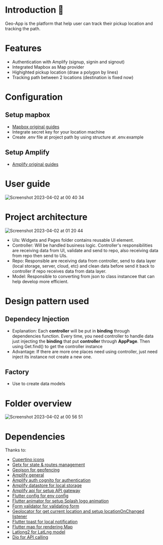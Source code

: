 # Introduction 💬
Geo-App is the platform that help user can track their pickup location and tracking the path.

# Features 
- Authentication with Amplify (signup, signin and signout)
- Integrated Mapbox as Map provider
- Highighted pickup location (draw a polygon by lines)
- Tracking path between 2 locations (destination is fixed now)

# Configuration
## Setup mapbox
- [Mapbox original guides](https://docs.mapbox.com/)
- Integrate secret key for your location machine
- Create .env file at project path by using structure at .env.example
## Setup Amplify
- [Amplify original guides](https://docs.amplify.aws/)

# User guide
![Screenshot 2023-04-02 at 00 40 34](https://user-images.githubusercontent.com/32502320/229307960-f00a9a4e-32e3-4e0e-959a-1dc39f097be8.png)

# Project architecture
![Screenshot 2023-04-02 at 01 20 44](https://user-images.githubusercontent.com/32502320/229307971-4fd43f34-dc9d-410c-9ea3-48e77ae2b81a.png)

- UIs: Widgets and Pages folder contains reusable UI element.
- Controller: Will be handled business logic. Controller's responsibilities are receiving data from UI, validate and send to repo, also receiving data from repo then send to UIs.
- Repo: Responsible are receiving data from controller, send to data layer (local storage, server, cloud, etc) and clean data before send it back to controller if repo receives data from data layer.
- Model: Responsible to converting from json to class instancee that can help develop more efficient.
# Design pattern used 
## Dependecy Injection
- Explanation: Each **controller** will be put in **binding** through dependencies function. Every time, you need controller to handle data just injecting the **binding** that put **controller** through **AppPage**. Then using Get.find() to get the controller instance
- Advantage: If there are more one places need using controller, just need inject its instance not create a new one.
## Factory 
- Use to create data models
# Folder overview
![Screenshot 2023-04-02 at 00 56 51](https://user-images.githubusercontent.com/32502320/229307979-3cf91f18-60b0-4513-9caf-1c5637aa0410.png)

# Dependencies
Thanks to:
- [Cupertino icons](https://pub.dev/packages/cupertino_icons)
- [Getx for state & routes management](https://pub.dev/packages/get) 
- [Geojson for geofencing](https://pub.dev/packages/geojson)
- [Amplify general](https://pub.dev/packages/amplify_flutter)
- [Amplify auth cognito for authentication](https://pub.dev/packages/amplify_auth_cognito)
- [Amplify datastore for local storage](https://pub.dev/packages/amplify_datastore)
- [Amplify api for setup API gateway](https://pub.dev/packages/amplify_api)
- [Flutter config for env config](https://pub.dev/packages/flutter_config)
- [Flutter animator for setup Splash logo animation](https://pub.dev/packages/flutter_animator)
- [Form validator for validating form](https://pub.dev/packages/form_validator)
- [Geolocator for get current location and setup locationOnChanged listener](https://pub.dev/packages/geolocator)
- [Flutter toast for local notification](https://pub.dev/packages/fluttertoast)
- [Flutter map for rendering Map](https://pub.dev/packages/flutter_map)
- [Latlong2 for LatLng model](https://pub.dev/packages/latlong2)
- [Dio for API calling](https://pub.dev/packages/dio)


